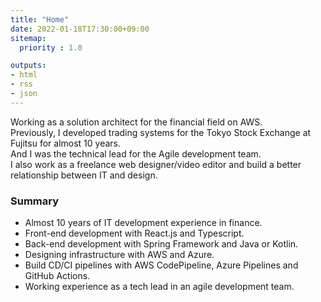 ```yaml
---
title: "Home"
date: 2022-01-18T17:30:00+09:00
sitemap:
  priority : 1.0

outputs:
- html
- rss
- json
---
```

Working as a solution architect for the financial field on AWS.  
Previously, I developed trading systems for the Tokyo Stock Exchange at Fujitsu for almost 10 years.  
And I was the technical lead for the Agile development team.  
I also work as a freelance web designer/video editor and build a better relationship between IT and design.

### Summary

- Almost 10 years of IT development experience in finance.
- Front-end development with React.js and Typescript.
- Back-end development with Spring Framework and Java or Kotlin.
- Designing infrastructure with AWS and Azure.
- Build CD/CI pipelines with AWS CodePipeline, Azure Pipelines and GitHub Actions.
- Working experience as a tech lead in an agile development team.
